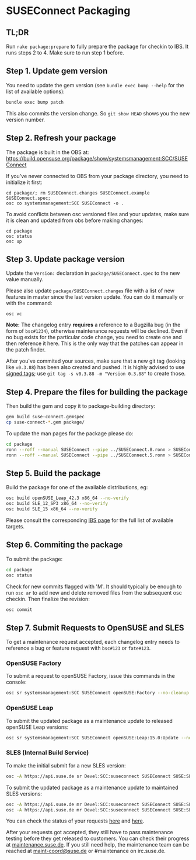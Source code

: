 # SUSEConnect Packaging

## TL;DR

Run `rake package:prepare` to fully prepare the package for checkin to IBS. It runs steps 2 to 4. Make sure to run step 1 before.

## Step 1. Update gem version

You need to update the gem version (see `bundle exec bump --help` for the list of available options):

```bash
bundle exec bump patch
```
This also commits the version change. So `git show HEAD` shows you the new version number.

## Step 2. Refresh your package

The package is built in the OBS at: https://build.opensuse.org/package/show/systemsmanagement:SCC/SUSEConnect

If you've never connected to OBS from your package directory, you need to initialize it first:
```
cd package/; rm SUSEConnect.changes SUSEConnect.example SUSEConnect.spec;
osc co systemsmanagement:SCC SUSEConnect -o .
```

To avoid conflicts between osc versioned files and your updates, make sure it is clean and updated from obs before making changes:

```
cd package
osc status
osc up
```

## Step 3. Update package version

Update the `Version:` declaration in `package/SUSEConnect.spec` to the new value manually.

Please also update `package/SUSEConnect.changes` file with a list of new features in master since the last version update. You can do it manually or with the command:
```
osc vc
```

**Note:** The changelog entry **requires** a reference to a Bugzilla bug (in the form of `bsc#1234`), otherwise maintenance requests will be declined. Even if no bug exists for the particular code change, you need to create one and then reference it here. This is the only way that the patches can appear in the patch finder.

After you've commited your sources, make sure that a new git tag (looking like `v0.3.88`) has been also created and pushed. It is highly advised to use [signed tags](https://git-scm.com/book/en/v2/Git-Tools-Signing-Your-Work); use `git tag -s v0.3.88 -m "Version 0.3.88"` to create those.

## Step 4. Prepare the files for building the package

Then build the gem and copy it to package-building directory:

```bash
gem build suse-connect.gemspec
cp suse-connect-*.gem package/
```

To update the man pages for the package please do:

```bash
cd package
ronn --roff --manual SUSEConnect --pipe ../SUSEConnect.8.ronn > SUSEConnect.8
ronn --roff --manual SUSEConnect --pipe ../SUSEConnect.5.ronn > SUSEConnect.5
```

## Step 5. Build the package

Build the package for one of the available distributions, eg:

```bash
osc build openSUSE_Leap_42.3 x86_64 --no-verify
osc build SLE_12_SP3 x86_64 --no-verify
osc build SLE_15 x86_64 --no-verify
```

Please consult the corresponding [IBS page](https://build.opensuse.org/package/show/systemsmanagement:SCC/SUSEConnect) for the full list of available targets.

## Step 6. Commiting the package

To submit the package:
```bash
cd package
osc status
```

Check for new commits flagged with 'M'.
It should typically be enough to run `osc ar` to add new and delete removed files from the subsequent osc checkin. Then finalize the revision:

```bash
osc commit
```

## Step 7. Submit Requests to OpenSUSE and SLES

To get a maintenance request accepted, each changelog entry needs to reference a bug or feature
request with `bsc#123` or `fate#123`.

### OpenSUSE Factory

To submit a request to openSUSE Factory, issue this commands in the console:

```bash
osc sr systemsmanagement:SCC SUSEConnect openSUSE:Factory --no-cleanup
```

### OpenSUSE Leap

To submit the updated package as a maintenance update to released openSUSE Leap versions:

```bash
osc sr systemsmanagement:SCC SUSEConnect openSUSE:Leap:15.0:Update --no-cleanup
```


### SLES (Internal Build Service)

To make the initial submit for a new SLES version:

```bash
osc -A https://api.suse.de sr Devel:SCC:suseconnect SUSEConnect SUSE:SLE-15:GA --no-cleanup
```

To submit the updated package as a maintenance update to maintained SLES versions:

```bash
osc -A https://api.suse.de mr Devel:SCC:suseconnect SUSEConnect SUSE:SLE-12-SP2:Update --no-cleanup
osc -A https://api.suse.de mr Devel:SCC:suseconnect SUSEConnect SUSE:SLE-12-SP3:Update --no-cleanup
```

You can check the status of your requests [here](https://build.opensuse.org/package/requests/systemsmanagement:SCC/SUSEConnect) and [here](https://build.suse.de/package/requests/Devel:SCC:suseconnect/SUSEConnect).

After your requests got accepted, they still have to pass maintenance testing before they get released to customers. You can check their progress at [maintenance.suse.de](https://maintenance.suse.de/search/?q=SUSEConnect). If you still need help, the maintenance team can be reached at [maint-coord@suse.de](maint-coord@suse.de) or #maintenance on irc.suse.de.
